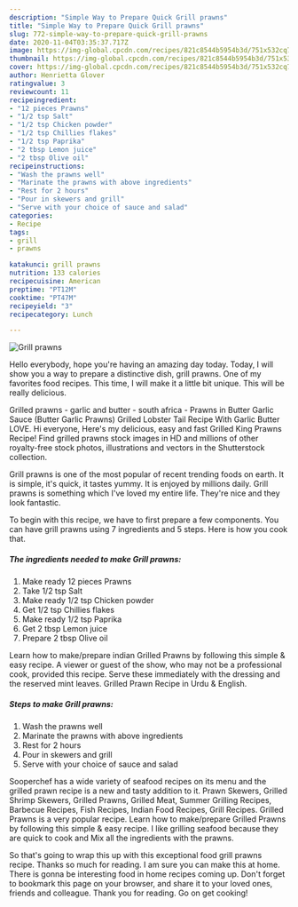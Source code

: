 ```yaml
---
description: "Simple Way to Prepare Quick Grill prawns"
title: "Simple Way to Prepare Quick Grill prawns"
slug: 772-simple-way-to-prepare-quick-grill-prawns
date: 2020-11-04T03:35:37.717Z
image: https://img-global.cpcdn.com/recipes/821c8544b5954b3d/751x532cq70/grill-prawns-recipe-main-photo.jpg
thumbnail: https://img-global.cpcdn.com/recipes/821c8544b5954b3d/751x532cq70/grill-prawns-recipe-main-photo.jpg
cover: https://img-global.cpcdn.com/recipes/821c8544b5954b3d/751x532cq70/grill-prawns-recipe-main-photo.jpg
author: Henrietta Glover
ratingvalue: 3
reviewcount: 11
recipeingredient:
- "12 pieces Prawns"
- "1/2 tsp Salt"
- "1/2 tsp Chicken powder"
- "1/2 tsp Chillies flakes"
- "1/2 tsp Paprika"
- "2 tbsp Lemon juice"
- "2 tbsp Olive oil"
recipeinstructions:
- "Wash the prawns well"
- "Marinate the prawns with above ingredients"
- "Rest for 2 hours"
- "Pour in skewers and grill"
- "Serve with your choice of sauce and salad"
categories:
- Recipe
tags:
- grill
- prawns

katakunci: grill prawns 
nutrition: 133 calories
recipecuisine: American
preptime: "PT12M"
cooktime: "PT47M"
recipeyield: "3"
recipecategory: Lunch

---
```



![Grill prawns](https://img-global.cpcdn.com/recipes/821c8544b5954b3d/751x532cq70/grill-prawns-recipe-main-photo.jpg)

Hello everybody, hope you're having an amazing day today. Today, I will show you a way to prepare a distinctive dish, grill prawns. One of my favorites food recipes. This time, I will make it a little bit unique. This will be really delicious.

Grilled prawns - garlic and butter - south africa - Prawns in Butter Garlic Sauce (Butter Garlic Prawns) Grilled Lobster Tail Recipe With Garlic Butter LOVE. Hi everyone, Here&#39;s my delicious, easy and fast Grilled King Prawns Recipe! Find grilled prawns stock images in HD and millions of other royalty-free stock photos, illustrations and vectors in the Shutterstock collection.

Grill prawns is one of the most popular of recent trending foods on earth. It is simple, it's quick, it tastes yummy. It is enjoyed by millions daily. Grill prawns is something which I've loved my entire life. They're nice and they look fantastic.


To begin with this recipe, we have to first prepare a few components. You can have grill prawns using 7 ingredients and 5 steps. Here is how you cook that.

<!--inarticleads1-->

##### The ingredients needed to make Grill prawns:

1. Make ready 12 pieces Prawns
1. Take 1/2 tsp Salt
1. Make ready 1/2 tsp Chicken powder
1. Get 1/2 tsp Chillies flakes
1. Make ready 1/2 tsp Paprika
1. Get 2 tbsp Lemon juice
1. Prepare 2 tbsp Olive oil


Learn how to make/prepare indian Grilled Prawns by following this simple &amp; easy recipe. A viewer or guest of the show, who may not be a professional cook, provided this recipe. Serve these immediately with the dressing and the reserved mint leaves. Grilled Prawn Recipe in Urdu &amp; English. 

<!--inarticleads2-->

##### Steps to make Grill prawns:

1. Wash the prawns well
1. Marinate the prawns with above ingredients
1. Rest for 2 hours
1. Pour in skewers and grill
1. Serve with your choice of sauce and salad


Sooperchef has a wide variety of seafood recipes on its menu and the grilled prawn recipe is a new and tasty addition to it. Prawn Skewers, Grilled Shrimp Skewers, Grilled Prawns, Grilled Meat, Summer Grilling Recipes, Barbecue Recipes, Fish Recipes, Indian Food Recipes, Grill Recipes. Grilled Prawns is a very popular recipe. Learn how to make/prepare Grilled Prawns by following this simple &amp; easy recipe. I like grilling seafood because they are quick to cook and Mix all the ingredients with the prawns. 

So that's going to wrap this up with this exceptional food grill prawns recipe. Thanks so much for reading. I am sure you can make this at home. There is gonna be interesting food in home recipes coming up. Don't forget to bookmark this page on your browser, and share it to your loved ones, friends and colleague. Thank you for reading. Go on get cooking!
